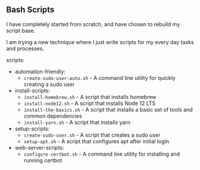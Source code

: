 ## Bash Scripts
I have completely started from scratch, and have chosen to rebuild my script base.

I am trying a new technique where I just write scripts for my every day tasks and processes.

scripts:
 - automation-friendly:
    - `create-sudo-user-auto.sh` - A command line utility for quickly creating a sudo user
 - install-scripts:
    - `install-homebrew.sh` - A script that installs homebrew
    - `install-node12.sh` - A script that installs Node 12 LTS
    - `install-the-basics.sh` - A script that installs a basic set of tools and common dependencies
    - `install-yarn.sh` - A script that installs yarn
 - setup-scripts:
    - `create-sudo-user.sh` - A script that creates a sudo user
    - `setup-apt.sh` - A script that configures apt after initial login
 - web-server-scripts:
    - `configure-certbot.sh` - A command line utility for installing and running certbot